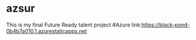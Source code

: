 # azsur
This is my final Future Ready talent project
#Azure link:https://black-pond-0b4b7a010.1.azurestaticapps.net
